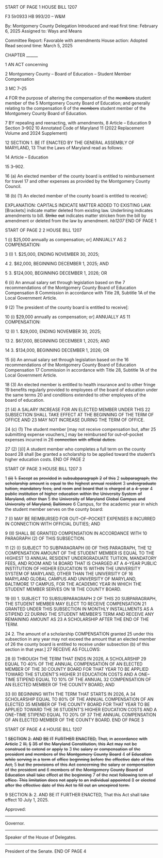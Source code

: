 START OF PAGE 1
HOUSE BILL 1207

F3 5lr0933
HB 993/20 – W&M

By: Montgomery County Delegation
Introduced and read first time: February 6, 2025
Assigned to: Ways and Means

Committee Report: Favorable with amendments
House action: Adopted
Read second time: March 5, 2025

CHAPTER ______

1 AN ACT concerning

2 Montgomery County – Board of Education – Student Member Compensation

3 MC 7–25

4 FOR the purpose of altering the compensation of the ~~members~~ student member of the
5 Montgomery County Board of Education; and generally relating to the compensation
6 of the ~~members~~ student member of the Montgomery County Board of Education.

7 BY repealing and reenacting, with amendments,
8 Article – Education
9 Section 3–902
10 Annotated Code of Maryland
11 (2022 Replacement Volume and 2024 Supplement)

12 SECTION 1. BE IT ENACTED BY THE GENERAL ASSEMBLY OF MARYLAND,
13 That the Laws of Maryland read as follows:

14 Article – Education

15 3–902.

16 (a) An elected member of the county board is entitled to reimbursement for travel
17 and other expenses as provided by the Montgomery County Council.

18 (b) (1) An elected member of the county board is entitled to receive[:

EXPLANATION: CAPITALS INDICATE MATTER ADDED TO EXISTING LAW.
[Brackets] indicate matter deleted from existing law.
Underlining indicates amendments to bill.
~~Strike~~ ~~out~~ indicates matter stricken from the bill by amendment or deleted from the law by
amendment. *hb1207*
END OF PAGE 1

START OF PAGE 2
2 HOUSE BILL 1207

1 (i) $25,000 annually as compensation; or] ANNUALLY AS
2 COMPENSATION:

3 (I) 1. $25,000, ENDING NOVEMBER 30, 2025;

4 2. $62,000, BEGINNING DECEMBER 1, 2025; AND

5 3. $124,000, BEGINNING DECEMBER 1, 2026; OR

6 (ii) An annual salary set through legislation based on the
7 recommendations of the Montgomery County Board of Education Compensation
8 Commission in accordance with Title 28, Subtitle 1A of the Local Government Article.

9 (2) The president of the county board is entitled to receive[:

10 (i) $29,000 annually as compensation; or] ANNUALLY AS
11 COMPENSATION:

12 (I) 1. $29,000, ENDING NOVEMBER 30, 2025;

13 2. $67,000, BEGINNING DECEMBER 1, 2025; AND

14 3. $134,000, BEGINNING DECEMBER 1, 2026; OR

15 (ii) An annual salary set through legislation based on the
16 recommendations of the Montgomery County Board of Education Compensation
17 Commission in accordance with Title 28, Subtitle 1A of the Local Government Article.

18 (3) An elected member is entitled to health insurance and to other fringe
19 benefits regularly provided to employees of the board of education under the same terms
20 and conditions extended to other employees of the board of education.

21 (4) A SALARY INCREASE FOR AN ELECTED MEMBER UNDER THIS
22 SUBSECTION SHALL TAKE EFFECT AT THE BEGINNING OF THE TERM OF OFFICE AND
23 MAY NOT INCREASE DURING THE TERM OF OFFICE.

24 (c) (1) The student member [may not receive compensation but, after
25 submitting expense vouchers,] may be reimbursed for out–of–pocket expenses incurred in
26 ~~connection~~ ~~with~~ ~~official~~ ~~duties.~~

27 (2) [(i)] A student member who completes a full term on the county board
28 shall [be granted a scholarship to be applied toward the student’s higher education costs.
END OF PAGE 2

START OF PAGE 3
HOUSE BILL 1207 3

1 ~~(ii)~~ ~~1.~~ ~~Except~~ ~~as~~ ~~provided~~ ~~in~~ ~~subsubparagraph~~ ~~2~~ ~~of~~ ~~this~~
2 ~~subparagraph,~~ ~~the~~ ~~scholarship~~ ~~amount~~ ~~is~~ ~~equal~~ ~~to~~ ~~the~~ ~~highest~~ ~~annual~~ ~~resident~~
3 ~~undergraduate~~ ~~tuition,~~ ~~mandatory~~ ~~fees,~~ ~~and~~ ~~room~~ ~~and~~ ~~board~~ ~~that~~ ~~is~~ ~~charged~~ ~~at~~ ~~a~~ ~~4–year~~
4 ~~public~~ ~~institution~~ ~~of~~ ~~higher~~ ~~education~~ ~~within~~ ~~the~~ ~~University~~ ~~System~~ ~~of~~ ~~Maryland,~~ ~~other~~ ~~than~~
5 ~~the~~ ~~University~~ ~~of~~ ~~Maryland~~ ~~Global~~ ~~Campus~~ ~~and~~ ~~University~~ ~~of~~ ~~Maryland,~~ ~~Baltimore~~
6 Campus, for the academic year in which the student member serves on the county board:

7 (I) MAY BE REIMBURSED FOR OUT–OF–POCKET EXPENSES
8 INCURRED IN CONNECTION WITH OFFICIAL DUTIES; AND

9 (II) SHALL BE GRANTED COMPENSATION IN ACCORDANCE WITH
10 PARAGRAPH (2) OF THIS SUBSECTION.

11 (2) (I) SUBJECT TO SUBPARAGRAPH (II) OF THIS PARAGRAPH, THE
12 COMPENSATION AMOUNT OF THE STUDENT MEMBER IS EQUAL TO THE HIGHEST
13 ANNUAL RESIDENT UNDERGRADUATE TUITION, MANDATORY FEES, AND ROOM AND
14 BOARD THAT IS CHARGED AT A 4–YEAR PUBLIC INSTITUTION OF HIGHER EDUCATION
15 WITHIN THE UNIVERSITY SYSTEM OF MARYLAND, OTHER THAN THE UNIVERSITY OF
16 MARYLAND GLOBAL CAMPUS AND UNIVERSITY OF MARYLAND, BALTIMORE
17 CAMPUS, FOR THE ACADEMIC YEAR IN WHICH THE STUDENT MEMBER SERVES ON
18 THE COUNTY BOARD.

19 (II) 1. SUBJECT TO SUBSUBPARAGRAPH 2 OF THIS
20 SUBPARAGRAPH, THE STUDENT MEMBER MAY ELECT TO RECEIVE COMPENSATION
21 GRANTED UNDER THIS SUBSECTION IN MONTHLY INSTALLMENTS AS A STIPEND
22 DURING THE STUDENT MEMBER’S TERM AND RECEIVE ANY REMAINING AMOUNT AS
23 A SCHOLARSHIP AFTER THE END OF THE TERM.

24 2. The amount of a scholarship COMPENSATION granted
25 under this subsection in any year may not exceed the amount that an elected member of
26 the county board is entitled to receive under subsection (b) of this section in that year.]
27 RECEIVE AS FOLLOWS:

28 (I) THROUGH THE TERM THAT ENDS IN 2026, A SCHOLARSHIP
29 EQUAL TO 40% OF THE ANNUAL COMPENSATION OF AN ELECTED MEMBER OF THE
30 COUNTY BOARD FOR THAT YEAR TO BE APPLIED TOWARD THE STUDENT’S HIGHER
31 EDUCATION COSTS AND A ONE–TIME STIPEND EQUAL TO 10% OF THE ANNUAL
32 COMPENSATION OF AN ELECTED MEMBER OF THE COUNTY BOARD; AND

33 (II) BEGINNING WITH THE TERM THAT STARTS IN 2026, A
34 SCHOLARSHIP EQUAL TO 80% OF THE ANNUAL COMPENSATION OF AN ELECTED
35 MEMBER OF THE COUNTY BOARD FOR THAT YEAR TO BE APPLIED TOWARD THE
36 STUDENT’S HIGHER EDUCATION COSTS AND A ONE–TIME STIPEND EQUAL TO 20% OF
37 THE ANNUAL COMPENSATION OF AN ELECTED MEMBER OF THE COUNTY BOARD.
END OF PAGE 3

START OF PAGE 4
4 HOUSE BILL 1207

1 ~~SECTION~~ ~~2.~~ ~~AND~~ ~~BE~~ ~~IT~~ ~~FURTHER~~ ~~ENACTED,~~ ~~That,~~ ~~in~~ ~~accordance~~ ~~with~~ ~~Article~~
2 ~~III,~~ ~~§~~ ~~35~~ ~~of~~ ~~the~~ ~~Maryland~~ ~~Constitution,~~ ~~this~~ ~~Act~~ ~~may~~ ~~not~~ ~~be~~ ~~construed~~ ~~to~~ ~~extend~~ ~~or~~ ~~apply~~ ~~to~~
3 ~~the~~ ~~salary~~ ~~or~~ ~~compensation~~ ~~of~~ ~~the~~ ~~president~~ ~~and~~ ~~members~~ ~~of~~ ~~the~~ ~~Montgomery~~ ~~County~~ ~~Board~~
4 ~~of~~ ~~Education~~ ~~while~~ ~~serving~~ ~~in~~ ~~a~~ ~~term~~ ~~of~~ ~~office~~ ~~beginning~~ ~~before~~ ~~the~~ ~~effective~~ ~~date~~ ~~of~~ ~~this~~ ~~Act,~~
5 ~~but~~ ~~the~~ ~~provisions~~ ~~of~~ ~~this~~ ~~Act~~ ~~concerning~~ ~~the~~ ~~salary~~ ~~or~~ ~~compensation~~ ~~of~~ ~~the~~ ~~president~~ ~~and~~
6 ~~members~~ ~~of~~ ~~the~~ ~~Montgomery~~ ~~County~~ ~~Board~~ ~~of~~ ~~Education~~ ~~shall~~ ~~take~~ ~~effect~~ ~~at~~ ~~the~~ ~~beginning~~
7 ~~of~~ ~~the~~ ~~next~~ ~~following~~ ~~term~~ ~~of~~ ~~office.~~ ~~This~~ ~~limitation~~ ~~does~~ ~~not~~ ~~apply~~ ~~to~~ ~~an~~ ~~individual~~ ~~appointed~~
8 ~~or~~ ~~elected~~ ~~after~~ ~~the~~ ~~effective~~ ~~date~~ ~~of~~ ~~this~~ ~~Act~~ ~~to~~ ~~fill~~ ~~out~~ ~~an~~ ~~unexpired~~ ~~term.~~

9 SECTION ~~3.~~ 2. AND BE IT FURTHER ENACTED, That this Act shall take effect
10 July 1, 2025.

Approved:

________________________________________________________________________________
Governor.

________________________________________________________________________________
Speaker of the House of Delegates.

________________________________________________________________________________
President of the Senate.
END OF PAGE 4